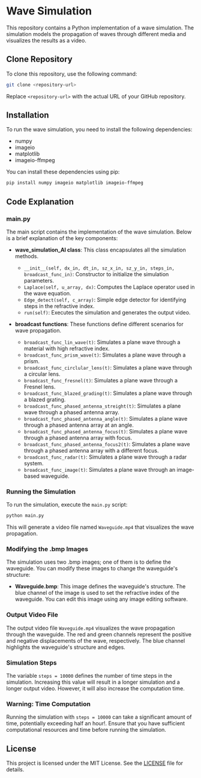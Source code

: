 # Wave Simulation

This repository contains a Python implementation of a wave simulation. The simulation models the propagation of waves through different media and visualizes the results as a video.

## Clone Repository

To clone this repository, use the following command:

```bash
git clone <repository-url>
```

Replace `<repository-url>` with the actual URL of your GitHub repository.

## Installation

To run the wave simulation, you need to install the following dependencies:

- numpy
- imageio
- matplotlib
- imageio-ffmpeg

You can install these dependencies using pip:

```bash
pip install numpy imageio matplotlib imageio-ffmpeg
```

## Code Explanation

### main.py

The main script contains the implementation of the wave simulation. Below is a brief explanation of the key components:

- **wave_simulation_AI class**: This class encapsulates all the simulation methods.

  - `__init__(self, dx_in, dt_in, sz_x_in, sz_y_in, steps_in, broadcast_func_in)`: Constructor to initialize the simulation parameters.
  - `Laplace(self, u_array, dx)`: Computes the Laplace operator used in the wave equation.
  - `Edge_detect(self, c_array)`: Simple edge detector for identifying steps in the refractive index.
  - `run(self)`: Executes the simulation and generates the output video.

- **broadcast functions**: These functions define different scenarios for wave propagation.
  - `broadcast_func_lin_wave(t)`: Simulates a plane wave through a material with high refractive index.
  - `broadcast_func_prism_wave(t)`: Simulates a plane wave through a prism.
  - `broadcast_func_circlular_lens(t)`: Simulates a plane wave through a circular lens.
  - `broadcast_func_fresnel(t)`: Simulates a plane wave through a Fresnel lens.
  - `broadcast_func_blazed_grading(t)`: Simulates a plane wave through a blazed grating.
  - `broadcast_func_phased_antenna_streight(t)`: Simulates a plane wave through a phased antenna array.
  - `broadcast_func_phased_antenna_angle(t)`: Simulates a plane wave through a phased antenna array at an angle.
  - `broadcast_func_phased_antenna_focus(t)`: Simulates a plane wave through a phased antenna array with focus.
  - `broadcast_func_phased_antenna_focus2(t)`: Simulates a plane wave through a phased antenna array with a different focus.
  - `broadcast_func_radar(t)`: Simulates a plane wave through a radar system.
  - `broadcast_func_image(t)`: Simulates a plane wave through an image-based waveguide.

### Running the Simulation

To run the simulation, execute the `main.py` script:

```bash
python main.py
```

This will generate a video file named `Waveguide.mp4` that visualizes the wave propagation.

### Modifying the .bmp Images

The simulation uses two .bmp images; one of them is to define the waveguide. You can modify these images to change the waveguide's structure:

- **Waveguide.bmp**: This image defines the waveguide's structure. The blue channel of the image is used to set the refractive index of the waveguide. You can edit this image using any image editing software.

### Output Video File

The output video file `Waveguide.mp4` visualizes the wave propagation through the waveguide. The red and green channels represent the positive and negative displacements of the wave, respectively. The blue channel highlights the waveguide's structure and edges.

### Simulation Steps

The variable `steps = 10000` defines the number of time steps in the simulation. Increasing this value will result in a longer simulation and a longer output video. However, it will also increase the computation time.

### Warning: Time Computation

Running the simulation with `steps = 10000` can take a significant amount of time, potentially exceeding half an hour!. Ensure that you have sufficient computational resources and time before running the simulation.

## License

This project is licensed under the MIT License. See the [LICENSE](LICENSE) file for details.
